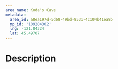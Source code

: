 ```yaml
---
area_name: Koda's Cave
metadata:
  area_id: a8ea197d-5d68-49bd-8531-4c104b41ea8b
  mp_id: '109204302'
  lng: -121.84324
  lat: 45.49707
---
```

# Description
